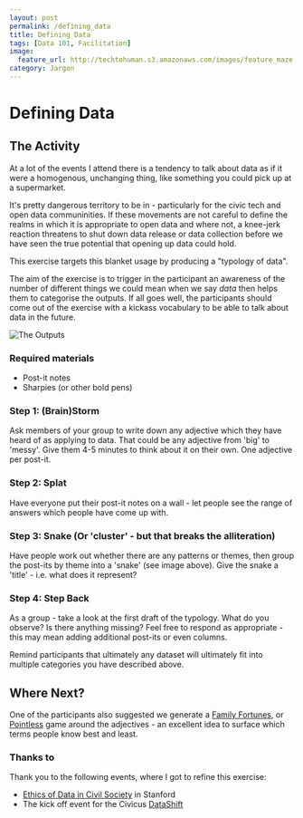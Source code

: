 ```yaml
---
layout: post
permalink: /defining_data
title: Defining Data 
tags: [Data 101, Facilitation]
image: 
  feature_url: http://techtohuman.s3.amazonaws.com/images/feature_maze.jpg
category: Jargon
---
```


# Defining Data 

## The Activity

At a lot of the events I attend there is a tendency to talk about data as if it were a homogenous, unchanging thing, like something you could pick up at a supermarket. 

It's pretty dangerous territory to be in - particularly for the civic tech and open data communinities. If these movements are not careful to define the realms in which it is appropriate to open data and where not, a knee-jerk reaction threatens to shut down data release or data collection before we have seen the true potential that opening up data could hold.

This exercise targets this blanket usage by producing a "typology of data". 

The aim of the exercise is to trigger in the participant an awareness of the number of different things we could mean when we say *data* then helps them to categorise the outputs. If all goes well, the participants should come out of the exercise with a kickass vocabulary to be able to talk about data in the future.  

![The Outputs](http://techtohuman.s3.amazonaws.com/images/IMG_3544.JPG)

### Required materials 

* Post-it notes 
* Sharpies (or other bold pens)

### Step 1: (Brain)Storm

Ask members of your group to write down any adjective which they have heard of as applying to data. That could be any adjective from 'big' to 'messy'. Give them 4-5 minutes to think about it on their own. One adjective per post-it. 

### Step 2: Splat 

Have everyone put their post-it notes on a wall - let people see the range of answers which people have come up with. 

### Step 3: Snake (Or 'cluster' - but that breaks the alliteration)

Have people work out whether there are any patterns or themes, then group the post-its by theme into a 'snake' (see image above). Give the snake a 'title' - i.e. what does it represent? 

### Step 4: Step Back

As a group - take a look at the first draft of the typology. What do you observe? Is there anything missing? Feel free to respond as appropriate - this may mean adding additional post-its or even columns. 

Remind participants that ultimately any dataset will ultimately fit into multiple categories you have described above.

## Where Next? 

One of the participants also suggested we generate a [Family Fortunes](http://en.wikipedia.org/wiki/Family_Fortunes), or [Pointless](http://en.wikipedia.org/wiki/Pointless_(game_show)) game around the adjectives - an excellent idea to surface which terms people know best and least.   


### Thanks to 

Thank you to the following events, where I got to refine this exercise:  

* [Ethics of Data in Civil Society](http://pacscenter.stanford.edu/content/ethics-data-conference) in Stanford
* The kick off event for the Civicus [DataShift](http://civicus.org/thedatashift/)
